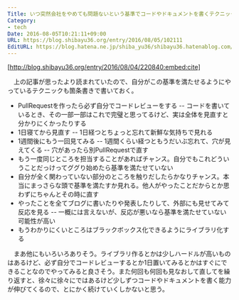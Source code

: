 ```yaml
---
Title: いつ突然会社をやめても問題ないという基準でコードやドキュメントを書くテクニック
Category:
- tech
Date: 2016-08-05T10:21:11+09:00
URL: https://blog.shibayu36.org/entry/2016/08/05/102111
EditURL: https://blog.hatena.ne.jp/shiba_yu36/shibayu36.hatenablog.com/atom/entry/10328749687177616520
---
```


[http://blog.shibayu36.org/entry/2016/08/04/220840:embed:cite]

　上の記事が思ったより読まれていたので、自分がこの基準を満たせるようにやっているテクニックも箇条書きで書いておく。

- PullRequestを作ったら必ず自分でコードレビューをする
-- コードを書いているとき、その一部一部はこれで完璧と思ってるけど、実は全体を見直すと分かりにくかったりする
- 1日寝てから見直す
-- 1日経つとちょっと忘れて新鮮な気持ちで見れる
- 1週間後にもう一回見てみる
-- 1週間くらい経つともうだいぶ忘れて、穴が見えてくる
-- 穴があったら別PullRequestで直す
- もう一度同じところを担当することがあればチャンス。自分でもこれどういうことだっけってググり始めたら基準を満たせていない
- 自分が全く関わっていない部分のところを触りだしたらかなりチャンス。本当にまっさらな頭で基準を満たすか見れる。他人がやったことだからとか思わずにちゃんとその時に直す
- やったことを全てブログに書いたりや発表したりして、外部にも見せてみて反応を見る
-- 一概には言えないが、反応が悪いなら基準を満たせていない可能性が高い
- もうわかりにくいところはブラックボックス化できるようにライブラリ化する

　まあ他にもいろいろありそう。ライブラリ作るとかは少しハードルが高いものはあるけど、必ず自分でコードレビューするとか1日置いてみるとかはすぐにできることなのでやってみると良さそう。また何回も何回も見なおして直してを繰り返すと、徐々に徐々にではあるけど少しずつコードやドキュメントを書く能力が伸びてくるので、とにかく続けていくしかないと思う。
